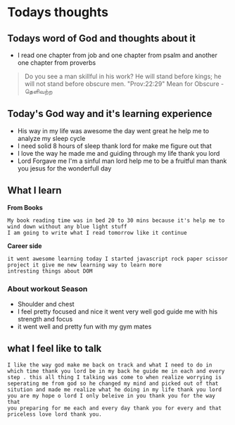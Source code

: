 # Todays thoughts

## Todays word of God and thoughts about it
- I read one chapter from job and one chapter from psalm and another one chapter from proverbs
> Do you see a man skillful in his work? He will stand before kings; he will not stand before obscure men. "Prov:22:29"
Mean for Obscure - தெளிவற்ற

## Today's God way and it's learning experience
- His way in my life was awesome the day went great he help me to analyze my sleep cycle
- I need solid 8 hours of sleep thank lord for make me figure out that
- I love the way he made me and guiding through my life thank you lord
- Lord Forgave me I'm a sinful man lord help me to be a fruitful man thank you jesus for the wonderfull day


## What I learn 
**From Books**
```
My book reading time was in bed 20 to 30 mins because it's help me to wind down without any blue light stuff
I am going to write what I read tomorrow like it continue
```
**Career side**
```
it went awesome learning today I started javascript rock paper scissor project it give me new learning way to learn more 
intresting things about DOM 
```

### About workout Season
- Shoulder and chest 
- I feel pretty focused and nice it went very well god guide me with his strength and focus
- it went well and pretty fun with my gym mates

## what I feel like to talk
```
I like the way god make me back on track and what I need to do in which time thank you lord be in my back he guide me in each and every 
step . this all thing I talking was come to when realize worrying is seperating me from god so he changed my mind and picked out of that 
sitution and made me realize what he doing in my life thank you lord you are my hope o lord I only beleive in you thank you for the way that
you preparing for me each and every day thank you for every and that priceless love lord thank you.
```
